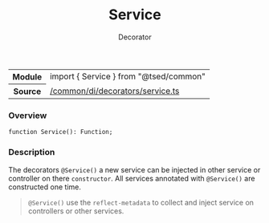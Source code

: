 
<header class="symbol-info-header"><h1 id="service">Service</h1><label class="symbol-info-type-label decorator">Decorator</label></header>
<!-- summary -->
<section class="symbol-info"><table class="is-full-width"><tbody><tr><th>Module</th><td><div class="lang-typescript"><span class="token keyword">import</span> { Service }&nbsp;<span class="token keyword">from</span>&nbsp;<span class="token string">"@tsed/common"</span></div></td></tr><tr><th>Source</th><td><a href="https://github.com/Romakita/ts-express-decorators/blob/v4.6.0/src//common/di/decorators/service.ts#L0-L0">/common/di/decorators/service.ts</a></td></tr></tbody></table></section>
<!-- overview -->


### Overview


<pre><code class="typescript-lang ">function <span class="token function">Service</span><span class="token punctuation">(</span><span class="token punctuation">)</span><span class="token punctuation">:</span> Function<span class="token punctuation">;</span></code></pre>


<!-- Parameters -->

<!-- Description -->


### Description

The decorators `@Service()` a new service can be injected in other service or controller on there `constructor`.
All services annotated with `@Service()` are constructed one time.

> `@Service()` use the `reflect-metadata` to collect and inject service on controllers or other services.

<!-- Members -->


